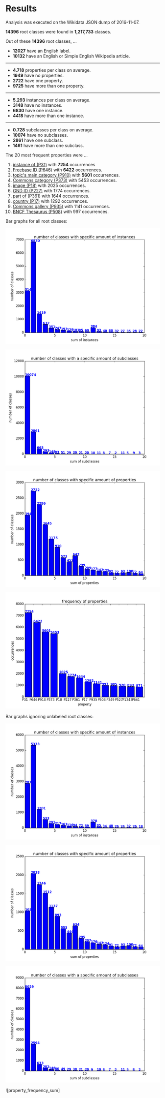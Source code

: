 # Results

Analysis was executed on the Wikidata JSON dump of 2016-11-07.

**14396** root classes were found in **1,217,733** classes.

Out of these **14396** root classes, ...

* **12027** have an English label.
* **10132** have an English or Simple English Wikipedia article.

---

* **4.718** properties per class on average.
* **1949** have no properties.
* **2722** have one property.
* **9725** have more than one property.

---

* **5.293** instances per class on average.
* **3148** have no instances.
* **6830** have one instance.
* **4418** have more than one instance.

---

* **0.728** subclasses per class on average.
* **10074** have no subclasses.
* **2861** have one subclass.
* **1461** have more than one subclass.

The 20 most frequent properties were ...

1. [instance of (P31)](https://www.wikidata.org/wiki/Property:P31) with **7254** occurrences
2. [Freebase ID (P646)](https://www.wikidata.org/wiki/Property:P646) with **6422** occurrences.
3. [topic's main category (P910)](https://www.wikidata.org/wiki/Property:P910) with **5601** occurrences.
4. [Commons category (P373)](https://www.wikidata.org/wiki/Property:P373) with 5453 occurrences.
5. [image (P18)](https://www.wikidata.org/wiki/Property:P18) with 2025 occurrences.
6. [GND ID (P227)](https://www.wikidata.org/wiki/Property:P227) with 1774 occurrences.
7. [part of (P361)](https://www.wikidata.org/wiki/Property:P361) with 1644 occurrences.
8. [country (P17)](https://www.wikidata.org/wiki/Property:P17) with 1292 occurrences.
9. [Commons gallery (P935)](https://www.wikidata.org/wiki/Property:P935) with 1141 occurrences.
10. [BNCF Thesaurus (P508)](https://www.wikidata.org/wiki/Property:P508) with 997 occurrences.

Bar graphs for all root classes:


![instance sum]


![subclass sum]


![property sum]


![property frequency]


Bar graphs ignoring unlabeled root classes:


![labeled_instance_sum]


![labeled_property_sum]


![labeled_subclass_sum]


![property_frequency_sum] 


[instance sum]: https://github.com/AlexBaier/bachelorthesis/blob/master/data_analysis/output/instance_sum.png
[property sum]: https://github.com/AlexBaier/bachelorthesis/blob/master/data_analysis/output/property_sum.png
[subclass sum]: https://github.com/AlexBaier/bachelorthesis/blob/master/data_analysis/output/subclass_sum.png
[property frequency]: https://github.com/AlexBaier/bachelorthesis/blob/master/data_analysis/output/property_frequency.png

[labeled_instance_sum]: https://github.com/AlexBaier/bachelorthesis/blob/master/data_analysis/output/labeled_instance_sum.png
[labeled_property_sum]: https://github.com/AlexBaier/bachelorthesis/blob/master/data_analysis/output/labeled_property_sum.png
[labeled_subclass_sum]: https://github.com/AlexBaier/bachelorthesis/blob/master/data_analysis/output/labeled_subclass_sum.png
[labeled_property_frequency_sum]: https://github.com/AlexBaier/bachelorthesis/blob/master/data_analysis/output/labeled_property_frequency.png
